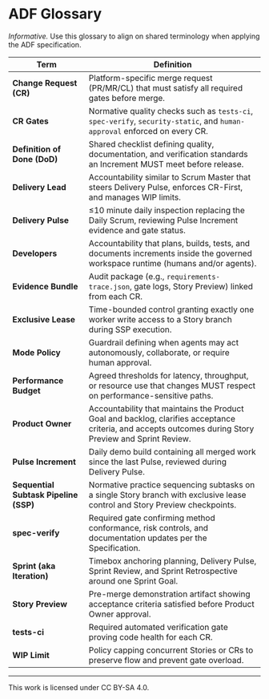 # ADF Glossary

_Informative._ Use this glossary to align on shared terminology when applying the ADF specification.

| Term | Definition |
| --- | --- |
| **Change Request (CR)** | Platform-specific merge request (PR/MR/CL) that must satisfy all required gates before merge. |
| **CR Gates** | Normative quality checks such as `tests-ci`, `spec-verify`, `security-static`, and `human-approval` enforced on every CR. |
| **Definition of Done (DoD)** | Shared checklist defining quality, documentation, and verification standards an Increment MUST meet before release. |
| **Delivery Lead** | Accountability similar to Scrum Master that steers Delivery Pulse, enforces CR-First, and manages WIP limits. |
| **Delivery Pulse** | ≤10 minute daily inspection replacing the Daily Scrum, reviewing Pulse Increment evidence and gate status. |
| **Developers** | Accountability that plans, builds, tests, and documents increments inside the governed workspace runtime (humans and/or agents). |
| **Evidence Bundle** | Audit package (e.g., `requirements-trace.json`, gate logs, Story Preview) linked from each CR. |
| **Exclusive Lease** | Time-bounded control granting exactly one worker write access to a Story branch during SSP execution. |
| **Mode Policy** | Guardrail defining when agents may act autonomously, collaborate, or require human approval. |
| **Performance Budget** | Agreed thresholds for latency, throughput, or resource use that changes MUST respect on performance-sensitive paths. |
| **Product Owner** | Accountability that maintains the Product Goal and backlog, clarifies acceptance criteria, and accepts outcomes during Story Preview and Sprint Review. |
| **Pulse Increment** | Daily demo build containing all merged work since the last Pulse, reviewed during Delivery Pulse. |
| **Sequential Subtask Pipeline (SSP)** | Normative practice sequencing subtasks on a single Story branch with exclusive lease control and Story Preview checkpoints. |
| **spec-verify** | Required gate confirming method conformance, risk controls, and documentation updates per the Specification. |
| **Sprint (aka Iteration)** | Timebox anchoring planning, Delivery Pulse, Sprint Review, and Sprint Retrospective around one Sprint Goal. |
| **Story Preview** | Pre-merge demonstration artifact showing acceptance criteria satisfied before Product Owner approval. |
| **tests-ci** | Required automated verification gate proving code health for each CR. |
| **WIP Limit** | Policy capping concurrent Stories or CRs to preserve flow and prevent gate overload. |

---

This work is licensed under CC BY-SA 4.0.
